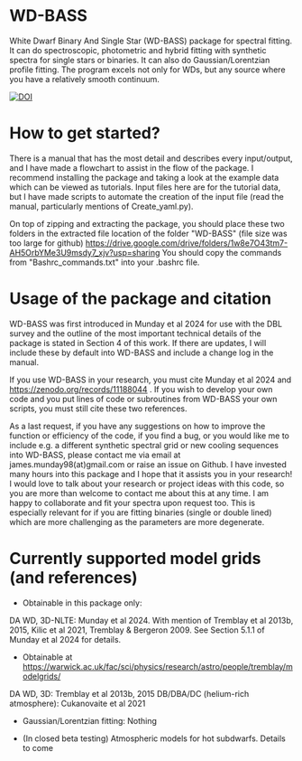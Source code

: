 # WD-BASS
White Dwarf Binary And Single Star (WD-BASS) package for spectral fitting. It can do spectroscopic, photometric and hybrid fitting with synthetic spectra for single stars or binaries. It can also do Gaussian/Lorentzian profile fitting. The program excels not only for WDs, but any source where you have a relatively smooth continuum.

[![DOI](https://zenodo.org/badge/786251349.svg)](https://zenodo.org/doi/10.5281/zenodo.11188043)

# How to get started?
There is a manual that has the most detail and describes every input/output, and I have made a flowchart to assist in the flow of the package. I recommend installing the package and taking a look at the example data which can be viewed as tutorials. Input files here are for the tutorial data, but I have made scripts to automate the creation of the input file (read the manual, particularly mentions of Create_yaml.py).

On top of zipping and extracting the package, you should place these two folders in the extracted file location of the folder "WD-BASS" (file size was too large for github)
https://drive.google.com/drive/folders/1w8e7O43tm7-AH5OrbYMe3U9msdy7_xjv?usp=sharing
You should copy the commands from "Bashrc_commands.txt" into your .bashrc file.

# Usage of the package and citation
WD-BASS was first introduced in Munday et al 2024 for use with the DBL survey and the outline of the most important technical details of the package is stated in Section 4 of this work. If there are updates, I will include these by default into WD-BASS and include a change log in the manual. 

If you use WD-BASS in your research, you must cite Munday et al 2024 and https://zenodo.org/records/11188044 . If you wish to develop your own code and you put lines of code or subroutines from WD-BASS your own scripts, you must still cite these two references.

As a last request, if you have any suggestions on how to improve the function or efficiency of the code, if you find a bug, or you would like me to include e.g. a different synthetic spectral grid or new cooling sequences into WD-BASS, please contact me via email at james.munday98(at)gmail.com or raise an issue on Github. I have invested many hours into this package and I hope that it assists you in your research! I would love to talk about your research or project ideas with this code, so you are more than welcome to contact me about this at any time. I am happy to collaborate and fit your spectra upon request too. This is especially relevant for if you are fitting binaries (single or double lined) which are more challenging as the parameters are more degenerate.


# Currently supported model grids (and references)
- Obtainable in this package only:

DA WD, 3D-NLTE: Munday et al 2024. With mention of Tremblay et al 2013b, 2015, Kilic et al 2021, Tremblay & Bergeron 2009. See Section 5.1.1 of Munday et al 2024 for details.

- Obtainable at https://warwick.ac.uk/fac/sci/physics/research/astro/people/tremblay/modelgrids/

DA WD, 3D: Tremblay et al 2013b, 2015
DB/DBA/DC (helium-rich atmosphere): Cukanovaite et al 2021

- Gaussian/Lorentzian fitting: Nothing

- (In closed beta testing) Atmospheric models for hot subdwarfs. Details to come



